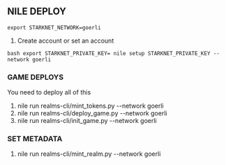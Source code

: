 ## NILE DEPLOY

``
export STARKNET_NETWORK=goerli
``


1. Create account or set an account

``bash
export STARKNET_PRIVATE_KEY=
nile setup STARKNET_PRIVATE_KEY --network goerli
``



### GAME DEPLOYS

You need to deploy all of this 

1. nile run realms-cli/mint_tokens.py --network goerli
2. nile run realms-cli/deploy_game.py --network goerli
3. nile run realms-cli/init_game.py --network goerli


### SET METADATA
1. nile run realms-cli/mint_realm.py --network goerli

